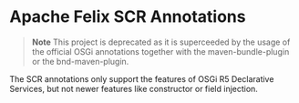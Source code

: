 # Apache Felix SCR Annotations

> **Note** This project is deprecated as it is superceeded by the usage of the official OSGi annotations together with the maven-bundle-plugin or the bnd-maven-plugin. 

The SCR annotations only support the features of OSGi R5 Declarative Services, but not newer features like constructor or field injection.
